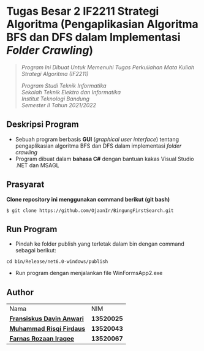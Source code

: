 # Tugas Besar 2 IF2211 Strategi Algoritma (Pengaplikasian Algoritma BFS dan DFS dalam Implementasi _Folder Crawling_)
> _Program Ini Dibuat Untuk Memenuhi Tugas Perkuliahan Mata Kuliah Strategi Algoritma (IF2211)_ <br/>
>
> _Program Studi Teknik Informatika <br/>
> Sekolah Teknik Elektro dan Informatika <br/>
> Institut Teknologi Bandung <br/>
> Semester II Tahun 2021/2022 <br/>_

## Deskripsi Program
- Sebuah program berbasis **GUI** (_graphical user interface_) tentang pengaplikasian algoritma BFS dan DFS dalam implementasi _folder crawling_
- Program dibuat dalam **bahasa C#** dengan bantuan kakas Visual Studio .NET dan MSAGL

## Prasyarat
**Clone repository ini menggunakan command berikut (git bash)**
```
$ git clone https://github.com/OjaanIr/BingungFirstSearch.git
```

## Run Program

- Pindah ke folder publish yang terletak dalam bin dengan command sebagai berikut:
```
cd bin/Release/net6.0-windows/publish
```

- Run program dengan menjalankan file WinFormsApp2.exe


## Author
<table>
  <tr>
    <td> Nama </td>
    <td> NIM </td>
  </tr>
  <tr>
    <td><a href="https://github.com/fdavin"><b>Fransiskus Davin Anwari</b></a></td>
    <td><b>13520025</b></td>
  </tr>
  <tr>
    <td><a href="https://github.com/mrfirdauss-20"><b>Muhammad Risqi Firdaus</b></a></td>
    <td><b>13520043</b></td>
  </tr>
  </tr>
  <tr>
    <td><a href="https://github.com/OjaanIr"><b>Farnas Rozaan Iraqee</b></a></td>
    <td><b>13520067</b></td>
  </tr>
</table>
